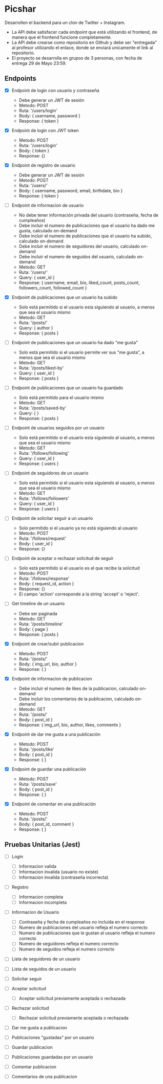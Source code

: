 # Picshar

Desarrollen el backend para un clon de Twitter + Instagram.

- La API debe satisfacer cada endpoint que está utilizando el frontend, de manera que el frontend funcione completamente.
- La API debe crearse como repositorio en Github y debe ser "entregada" al profesor utilizando el enlace, donde se enviará unicamente el link al repositorio.
- El proyecto se desarrolla en grupos de 3 personas, con fecha de entrega 29 de Mayo 23:59.

## Endpoints

- [x] Endpoint de login con usuario y contraseña

  - Debe generar un JWT de sesión
  - Metodo: POST
  - Ruta: '/users/login'
  - Body: { username, password }
  - Response: { token }

- [x] Endpoint de login con JWT token
  - Metodo: POST
  - Ruta: '/users/login'
  - Body: { token }
  - Response: {}
- [x] Endpoint de registro de usuario

  - Debe generar un JWT de sesión
  - Metodo: POST
  - Ruta: '/users/'
  - Body: { username, password, email, birthdate, bio }
  - Response: { token }

- [ ] Endpoint de informacion de usuario
  - No debe tener información privada del usuario (contraseña, fecha de cumpleaños)
  - Debe incluir el numero de publicaciones que el usuario ha dado me gusta, calculado on-demand
  - Debe incluir el numero de publicaciones que el usuario ha subido, calculado on-demand
  - Debe incluir el numero de seguidores del usuario, calculado on-demand
  - Debe incluir el numero de seguidos del usuario, calculado on-demand
  - Metodo: GET
  - Ruta: '/users/'
  - Query: { user_id }
  - Response: { username, email, bio, liked_count, posts_count, followers_count, followed_count }
- [x] Endpoint de publicaciones que un usuario ha subido
  - Solo está permitido si el usuario esta siguiendo al usuario, a menos que sea el usuario mismo
  - Metodo: GET
  - Ruta: '/posts/'
  - Query: { author }
  - Response: { posts }
- [ ] Endpoint de publicaciones que un usuario ha dado "me gusta"
  - Solo está permitido si el usuario permite ver sus "me gusta", a menos que sea el usuario mismo
  - Metodo: GET
  - Ruta: '/posts/liked-by'
  - Query: { user_id }
  - Response: { posts }
- [ ] Endpoint de publicaciones que un usuario ha guardado
  - Solo está permitido para el usuario mismo
  - Metodo: GET
  - Ruta: '/posts/saved-by'
  - Query: { }
  - Response: { posts }
- [ ] Endpoint de usuarios seguidos por un usuario
  - Solo está permitido si el usuario esta siguiendo al usuario, a menos que sea el usuario mismo
  - Metodo: GET
  - Ruta: '/follows/following'
  - Query: { user_id }
  - Response: { users }
- [ ] Endpoint de seguidores de un usuario

  - Solo está permitido si el usuario esta siguiendo al usuario, a menos que sea el usuario mismo
  - Metodo: GET
  - Ruta: '/follows/followers'
  - Query: { user_id }
  - Response: { users }

- [ ] Endpoint de solicitar seguir a un usuario
  - Solo permitido si el usuario ya no está siguiendo al usuario
  - Metodo: POST
  - Ruta: '/follows/request'
  - Body: { user_id }
  - Response: {}
- [ ] Endpoint de aceptar o rechazar solicitud de seguir

  - Solo está permitido si el usuario es el que recibe la solicitud
  - Metodo: POST
  - Ruta: '/follows/response'
  - Body: { request_id, action }
  - Response: {}
  - El campo 'action' corresponde a la string 'accept' o 'reject'.

- [ ] Get timeline de un usuario

  - Debe ser paginada
  - Metodo: GET
  - Ruta: '/posts/timeline'
  - Body: { page }
  - Response: { posts }

- [x] Endpoint de crear/subir publicacion
  - Metodo: POST
  - Ruta: '/posts/'
  - Body: { img_url, bio, author }
  - Response: { }
- [x] Endpoint de informacion de publicacion

  - Debe incluir el numero de likes de la publicacion, calculado on-demand
  - Debe incluir los comentarios de la publicacion, calculado on-demand
  - Metodo: GET
  - Ruta: '/posts/'
  - Body: { post_id }
  - Response: { img_url, bio, author, likes, comments }

- [x] Endpoint de dar me gusta a una publicación
  - Metodo: POST
  - Ruta: '/posts/like'
  - Body: { post_id }
  - Response: { }
- [x] Endpoint de guardar una publicación
  - Metodo: POST
  - Ruta: '/posts/save'
  - Body: { post_id }
  - Response: { }
- [x] Endpoint de comentar en una publicación
  - Metodo: POST
  - Ruta: '/posts/'
  - Body: { post_id, comment }
  - Response: { }

## Pruebas Unitarias (Jest)

- [ ] Login
  - [ ] Informacion valida
  - [ ] Informacion invalida (usuario no existe)
  - [ ] Informacion invalida (contraseña incorrecta)
- [ ] Registro

  - [ ] Informacion completa
  - [ ] Informacion incompleta

- [ ] Informacion de Usuario

  - [ ] Contraseña y fecha de cumpleaños no incluida en el response
  - [ ] Numero de publicaciones del usuario refleja el numero correcto
  - [ ] Numero de publicaciones que le gustan al usuario refleja el numero correcto
  - [ ] Numero de seguidores refleja el numero correcto
  - [ ] Numero de seguidos refleja el numero correcto

- [ ] Lista de seguidores de un usuario
- [ ] Lista de seguidos de un usuario
- [ ] Solicitar seguir
- [ ] Aceptar solicitud
  - [ ] Aceptar solicitud previamente aceptada o rechazada
- [ ] Rechazar solicitud

  - [ ] Rechazar solicitud previamente aceptada o rechazada

- [ ] Dar me gusta a publicacion
- [ ] Publicaciones "gustadas" por un usuario
- [ ] Guardar publicacion
- [ ] Publicaciones guardadas por un usuario
- [ ] Comentar publicacion
- [ ] Comentarios de una publicacion
